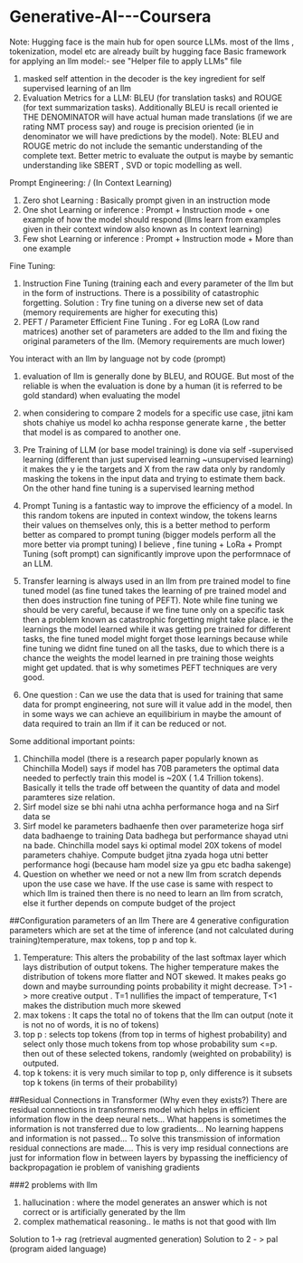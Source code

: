 # Generative-AI---Coursera
Note: Hugging face is the main hub for open source LLMs. most of the llms , tokenization, model etc are already built by hugging face
Basic framework for applying an llm model:- see "Helper file to apply LLMs" file
1) masked self attention in the decoder is the key ingredient for self supervised learning of an llm
2) Evaluation Metrics for a LLM: BLEU (for translation tasks) and ROUGE (for text summarization tasks). Additionally BLEU is recall oriented ie THE DENOMINATOR will have actual human made translations (if we are rating NMT process say) and rouge is precision oriented (ie in denominator we will have predictions by the model).
Note: BLEU and ROUGE metric do not include the semantic understanding of the complete text. Better metric to evaluate the output is maybe by semantic understanding like SBERT , SVD or topic modelling as well.

Prompt Engineering: / (In Context Learning)
1) Zero shot Learning : Basically prompt given in an instruction mode
2) One shot Learning or inference : Prompt + Instruction mode + one example of how the model should respond (llms learn from examples given in their context window also known as In context learning)
3) Few shot Learning or inference : Prompt + Instruction mode + More than one example 

Fine Tuning:
1)  Instruction Fine Tuning (training each and every parameter of the llm but in the form of instructions. There is a possibility of catastrophic forgetting. Solution : Try fine tuning on a diverse new set of data (memory requirements are higher for executing this)
2) PEFT / Parameter Efficient Fine Tuning . For eg LoRA (Low rand matrices) another set of parameters are added to the llm and fixing the original parameters of the llm. (Memory requirements are much lower)



You interact with an llm by language not by code (prompt)


1) evaluation of llm is generally done by BLEU, and ROUGE.  But most of the reliable is when the evaluation is done by a human (it is referred to be gold standard) when evaluating the model
2) when considering to compare 2 models for a specific use case, jitni kam shots chahiye us model ko achha response generate karne , the better that model is as compared to another one.
3) Pre Training of LLM (or base model training) is done via self -supervised learning (different than just supervised learning ~unsupervised learning) it makes the y ie the targets and X from the raw data only by randomly masking the tokens in the input data and trying to estimate them back. On the other hand fine tuning is a supervised learning method
4) Prompt Tuning is a fantastic way to improve the efficiency of a model. In this random tokens are inputed in context window, the tokens learns their values on themselves only, this is a better method to perform better as compared to prompt tuning (bigger models perform all the more better via prompt tuning) I believe , fine tuning + LoRa + Prompt Tuning (soft prompt) can significantly improve upon the performnace of an LLM.
5) Transfer learning is always used in an llm from pre trained model to fine tuned model (as fine tuned takes the learning of pre trained model and then does instruction fine tuning of PEFT). Note while fine tuning we should be very careful, because if we fine tune only on a specific task then a problem known as catastrophic forgetting might take place. ie the learnings the model learned while it was getting pre trained for different tasks, the fine tuned model might forget those learnings because while fine tuning we didnt fine tuned on all the tasks, due to which there is a chance the weights the model learned in pre training those weights might get updated. that is why sometimes PEFT techniques are very good.

4) One question : Can we use the data that is used for training that same data for prompt engineering, not sure will it value add in the model, then in some ways we can achieve an equilibirium in maybe the amount of data required to train an llm if it can be reduced or not.


Some additional important points:
1) Chinchilla model (there is a research paper popularly known as Chinchilla Model) says if model has 70B parameters the optimal data needed to perfectly train this model is ~20X ( 1.4 Trillion tokens). Basically it tells the trade off between the quantity of data and model paramteres size relation. 
2) Sirf model size se bhi nahi utna achha performance hoga and na Sirf data se
3) Sirf model ke parameters badhaenfe then over parameterize hoga sirf data badhaenge to training Data badhega but performance shayad utni na bade. Chinchilla model says ki optimal model 20X tokens of model parameters chahiye. Compute budget jitna zyada hoga utni better performance hogi (because ham model size ya gpu etc badha sakenge)
4) Question on whether we need or not a new llm from scratch depends upon the use case we have. If the use case is same with respect to which llm is trained then there is no need to learn an llm from scratch, else it further depends on compute budget of the project

##Configuration parameters of an llm
There are 4 generative configuration parameters which are set at the time of inference (and not calculated during training)temperature, max tokens, top p and top k.
1) Temperature: This alters the probability of the last softmax layer which lays distribution of output tokens. The higher temperature makes the distribution of tokens more flatter and NOT skewed. It makes peaks go down and maybe surrounding points probability it might decrease. T>1 -> more creative output . T=1 nullifies the impact of temperature, T<1 makes the distribution much more skewed
2) max tokens : It caps the total no of tokens that the llm can output (note it is not no of words, it is no of tokens)
3) top p : selects top tokens (from top in terms of highest probability) and select only those much tokens from top whose probability sum <=p. then out of these selected tokens, randomly (weighted on probability) is outputed.
4) top k tokens: it is very much similar to top p, only difference is it subsets top k tokens (in terms of their probability)

   
##Residual Connections in Transformer (Why even they exists?)
There are residual connections in transformers model which helps in efficient information flow in the deep neural nets... What happens is sometimes the information is not transferred due to low gradients... No learning happens and information is not passed... To solve this transmission of information residual connections are made.... This is very imp residual connections are just for information flow in between layers by bypassing the inefficiency of backpropagation ie problem of vanishing gradients


###2 problems with llm
1) hallucination : where the model generates an answer which is not correct or is artificially generated by the llm
2) complex mathematical reasoning.. Ie maths is not that good with llm

Solution to 1-> rag (retrieval augmented generation)
Solution to 2 - > pal (program aided language)